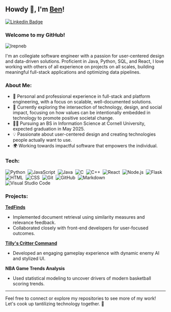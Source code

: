 ## Howdy 🤠, I'm [Ben](https://github.com/lrepneb/)!  

[![Linkedin Badge](https://img.shields.io/badge/-LinkedIn-0e76a8?style=flat-square&logo=Linkedin&logoColor=white)](https://linkedin.com/in/bdp58)

### Welcome to my GitHub!  
<p align="left"> <img src="https://komarev.com/ghpvc/?username=lrepneb&label=Profile%20views&color=0e75b6&style=flat" alt="lrepneb" /> </p>  

I'm an collegiate software engineer with a passion for user-centered design and data-driven solutions. Proficient in Java, Python, SQL, and React, I love working with others of all experience on projects on all scales, building meaningful full-stack applications and optimizing data pipelines.

### About Me:  

- 💼 Personal and professional experience in full-stack and platform engineering, with a focus on scalable, well-documented solutions.
- 🔭 Currently exploring the intersection of technology, design, and social impact, focusing on how values can be intentionally embedded in technology to promote positive societal change.
- 🧑‍🎓 Pursuing an BS in Information Science at Cornell University, expected graduation in May 2025.  
- 💡 Passionate about user-centered design and creating technologies people actually want to use.
- 🌍 Working towards impactful software that empowers the individual.

### Tech:

![Python](https://img.shields.io/badge/-Python-05122A?style=flat&logo=python)&nbsp;
![JavaScript](https://img.shields.io/badge/-JavaScript-05122A?style=flat&logo=javascript)&nbsp;
![Java](https://img.shields.io/badge/-Java-05122A?style=flat&logo=Java&logoColor=FFA518)&nbsp;
![C](https://img.shields.io/badge/-C-05122A?style=flat&logo=C&logoColor=A8B9CC)&nbsp;
![C++](https://img.shields.io/badge/-C++-05122A?style=flat&logo=C%2B%2B&logoColor=00599C)&nbsp;
![React](https://img.shields.io/badge/-React-05122A?style=flat&logo=react)&nbsp;
![Node.js](https://img.shields.io/badge/-Node.js-05122A?style=flat&logo=node.js)&nbsp;
![Flask](https://img.shields.io/badge/-Flask-05122A?style=flat&logo=flask)&nbsp;
![HTML](https://img.shields.io/badge/-HTML-05122A?style=flat&logo=HTML5)&nbsp;
![CSS](https://img.shields.io/badge/-CSS-05122A?style=flat&logo=CSS3&logoColor=1572B6)&nbsp;
![Git](https://img.shields.io/badge/-Git-05122A?style=flat&logo=git)&nbsp;
![GitHub](https://img.shields.io/badge/-GitHub-05122A?style=flat&logo=github)&nbsp;
![Markdown](https://img.shields.io/badge/-Markdown-05122A?style=flat&logo=markdown)\
![Visual Studio Code](https://img.shields.io/badge/-Visual%20Studio%20Code-05122A?style=flat&logo=visual-studio-code&logoColor=007ACC)&nbsp;

### Projects:  

**[TedFinds](http://4300showcase.infosci.cornell.edu:5206/)**  
- Implemented document retrieval using similarity measures and relevance feedback.  
- Collaborated closely with front-end developers for user-focused outcomes.  

**[Tilly's Critter Command](https://dgacornell.itch.io/tillys-critter-command)**  
- Developed an engaging gameplay experience with dynamic enemy AI and stylized UI.  

**NBA Game Trends Analysis**  
- Used statistical modeling to uncover drivers of modern basketball scoring trends.  

---

Feel free to connect or explore my repositories to see more of my work! Let's cook up tantilizing technology together. 🌟 

